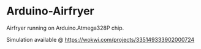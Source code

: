 # Arduino-Airfryer
Airfryer running on Arduino.Atmega328P chip.

Simulation available @ https://wokwi.com/projects/335149333902000724
